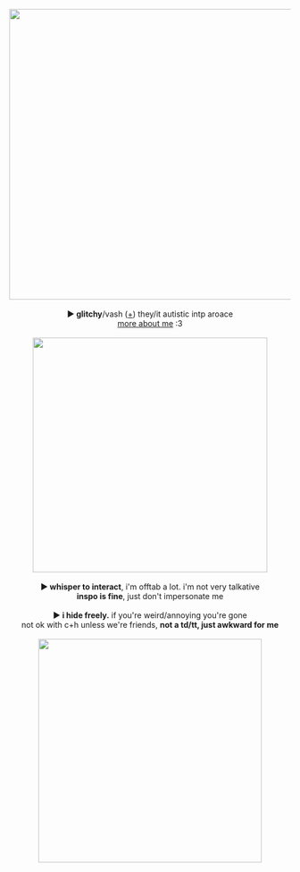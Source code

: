 <p align="center">
<img src="https://cdn.discordapp.com/attachments/431499091269124117/1140704338541559899/sick_motorcycle.png" width="520px">
<br><br><b>► glitchy</b>/vash (<a href="https://en.pronouns.page/@Humanoid.Typhoon">+</a>) they/it autistic intp aroace
<br><a href="https://vashstampede.straw.page">more about me</a> :3<br><br>
  <img src="https://64.media.tumblr.com/dd12243ecc9b525df9d5b74b771a8077/c15dd26efcc8af51-17/s640x960/f94453c2a5496cd4f6ead6135a78f2742b842eb0.gif" width="420px">
<br><br><b>► whisper to interact</b>, i'm offtab a lot. i'm not very talkative
<br><b>inspo is fine</b>, just don't impersonate me
<br><br><b>► i hide freely.</b> if you're weird/annoying you're gone
<br>not ok with c+h unless we're friends, <b>not a td/tt, just awkward for me</b>
<br><br><img src="https://media.discordapp.net/attachments/903364339464044575/1101871119583154217/EFB9C0AA-C657-4BC0-A5E6-DB1810082D69.gif" width="400px">
</p>

